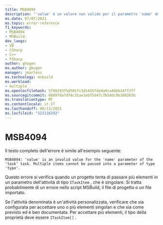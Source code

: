 ```yaml
---
title: MSB4094
description: "'value' è un valore non valido per il parametro 'name' dell'attività 'task'. Non è possibile passare più elementi in un parametro di tipo 'type'."
ms.date: 07/07/2021
ms.topic: error-reference
f1_keywords:
- MSB4094
- MSBuild.
dev_langs:
- VB
- CSharp
- C++
- FSharp
author: ghogen
ms.author: ghogen
manager: jmartens
ms.technology: msbuild
ms.workload:
- multiple
ms.openlocfilehash: 5f98293f5d501fc3d1455fdeda9ca4bbb24ff2ff
ms.sourcegitcommit: 68897da7d74c31ae1ebf5d47c7b5ddc9b108265b
ms.translationtype: MT
ms.contentlocale: it-IT
ms.lasthandoff: 08/13/2021
ms.locfileid: "122116292"
---
```

# <a name="msb4094"></a>MSB4094

Il testo completo dell'errore è simile all'esempio seguente:

```output
MSB4094: 'value' is an invalid value for the 'name' parameter of the 'task' task. Multiple items cannot be passed into a parameter of type 'type'.
```

Questo errore si verifica quando un progetto tenta di passare più elementi in un parametro dell'attività di tipo `ITaskItem` , che è singolare. Si tratta probabilmente di un errore nello script MSBuild, il file di progetto o un file importato.

Se l'attività denominata è un'attività personalizzata, verificare che sia configurata per accettare uno o più elementi singolari e che sia come previsto ed è ben documentata. Per accettare più elementi, il tipo della proprietà deve essere `ITaskItem[]` .
